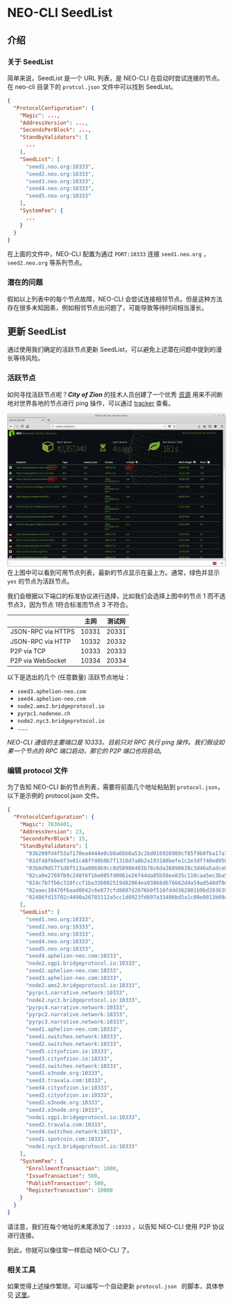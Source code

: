 # NEO-CLI SeedList

## 介绍
### 关于 SeedList
简单来说，SeedList 是一个 URL 列表，是 NEO-CLI 在启动时尝试连接的节点。在 neo-cli 目录下的 `protcol.json` 文件中可以找到 SeedList。

```json
{
  "ProtocolConfiguration": {
    "Magic": ...,
    "AddressVersion": ...,
    "SecondsPerBlock": ...,
    "StandbyValidators": [
      ...
    ],
    "SeedList": [
      "seed1.neo.org:10333",
      "seed2.neo.org:10333",
      "seed3.neo.org:10333",
      "seed4.neo.org:10333",
      "seed5.neo.org:10333"
    ],
    "SystemFee": {
      ...
    }
  }
}
```
在上面的文件中，NEO-CLI 配置为通过 `PORT:10333` 连接 `seed1.neo.org` ，`seed2.neo.org` 等系列节点。

### 潜在的问题
假如以上列表中的每个节点故障，NEO-CLI 会尝试连接相邻节点。但是这种方法存在很多未知因素，例如相邻节点出问题了，可能导致等待时间相当漫长。

## 更新 SeedList
通过使用我们确定的活跃节点更新 SeedList，可以避免上述潜在问题中提到的漫长等待风险。

### 活跃节点
如何寻找活跃节点呢？***City of Zion*** 的技术人员创建了一个优秀 [资源](https://github.com/CityOfZion/neo-mon) 用来不间断地对世界各地的节点进行 ping 操作，可以通过 [tracker](http://monitor.cityofzion.io/) 查看。

![seedlist](../../../assets/seedlist.png)
在上图中可以看到可用节点列表，最新的节点显示在最上方。通常，绿色并显示  `yes` 的节点为活跃节点。

我们会根据以下端口的标准协议进行选择，比如我们会选择上图中的节点 1 而不选节点3，因为节点 1符合标准而节点 3 不符合。

|                    | 主网 | 测试网 |
| ------------------ | ------------ | ------------- |
| JSON-RPC via HTTPS | 10331        | 20331         |
| JSON-RPC via HTTP  | 10332        | 20332         |
| P2P via TCP        | 10333        | 20333         |
| P2P via WebSocket  | 10334        | 20334         |

以下是选出的几个 (任意数量) 活跃节点地址：
- `seed3.aphelion-neo.com`
- `seed4.aphelion-neo.com`
- `node2.ams2.bridgeprotocol.io`
- `pyrpc1.nodeneo.ch`
- `node2.nyc3.bridgeprotocol.io`
- ……

*NEO-CLI 通信的主要端口是 10333。目前只对 RPC 执行 ping 操作。我们假设如果一个节点的 RPC 端口启动，那它的 P2P 端口也将启动*。


### 编辑 protocol 文件
为了告知 NEO-CLI 新的节点列表，需要将前面几个地址粘贴到 `protocol.json`，以下是示例的 protocol.json 文件。
```json
{
  "ProtocolConfiguration": {
    "Magic": 7630401,
    "AddressVersion": 23,
    "SecondsPerBlock": 15,
    "StandbyValidators": [
      "03b209fd4f53a7170ea4444e0cb0a6bb6a53c2bd016926989cf85f9b0fba17a70c",
      "02df48f60e8f3e01c48ff40b9b7f1310d7a8b2a193188befe1c2e3df740e895093",
      "03b8d9d5771d8f513aa0869b9cc8d50986403b78c6da36890638c3d46a5adce04a",
      "02ca0e27697b9c248f6f16e085fd0061e26f44da85b58ee835c110caa5ec3ba554",
      "024c7b7fb6c310fccf1ba33b082519d82964ea93868d676662d4a59ad548df0e7d",
      "02aaec38470f6aad0042c6e877cfd8087d2676b0f516fddd362801b9bd3936399e",
      "02486fd15702c4490a26703112a5cc1d0923fd697a33406bd5a1c00e0013b09a70"
    ],
    "SeedList": [
      "seed1.neo.org:10333",
      "seed2.neo.org:10333",
      "seed3.neo.org:10333",
      "seed4.neo.org:10333",
      "seed5.neo.org:10333",
      "seed4.aphelion-neo.com:10333",
      "node2.sgp1.bridgeprotocol.io:10333",
      "seed2.aphelion-neo.com:10333",
      "seed3.aphelion-neo.com:10333",
      "node2.ams2.bridgeprotocol.io:10333",
      "pyrpc1.narrative.network:10333",
      "node2.nyc3.bridgeprotocol.io:10333",
      "pyrpc4.narrative.network:10333",
      "pyrpc2.narrative.network:10333",
      "pyrpc3.narrative.network:10333",
      "seed1.aphelion-neo.com:10333",
      "seed1.switcheo.network:10333",
      "seed2.switcheo.network:10333",
      "seed5.cityofzion.io:10333",
      "seed3.cityofzion.io:10333",
      "seed3.switcheo.network:10333",
      "seed1.o3node.org:10333",
      "seed3.travala.com:10333",
      "seed4.cityofzion.io:10333",
      "seed2.cityofzion.io:10333",
      "seed2.o3node.org:10333",
      "seed3.o3node.org:10333",
      "node1.sgp1.bridgeprotocol.io:10333",
      "seed2.travala.com:10333",
      "seed4.switcheo.network:10333",
      "seed1.spotcoin.com:10333",
      "node1.nyc3.bridgeprotocol.io:10333"
    ],
    "SystemFee": {
      "EnrollmentTransaction": 1000,
      "IssueTransaction": 500,
      "PublishTransaction": 500,
      "RegisterTransaction": 10000
    }
  }
}
```
请注意，我们在每个地址的末尾添加了 `:10333` ，以告知 NEO-CLI 使用 P2P 协议进行连接。

到此，你就可以像往常一样启动 NEO-CLI 了。

### 相关工具
如果觉得上述操作繁琐，可以编写一个自动更新 `protocol.json ` 的脚本，具体参见 [这里](https://github.com/HandsomeJeff/neo-cli-protocol-maker)。
